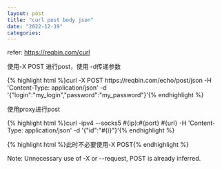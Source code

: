```yaml
---
layout: post
title: "curl post body json"
date: "2022-12-19"
categories: 
---
```

<p>refer: <a href="https://reqbin.com/curl">https://reqbin.com/curl</a></p>
<p>使用-X POST 进行post，使用 -d传递参数</p>
{% highlight html %}curl -X POST https://reqbin.com/echo/post/json -H &#39;Content-Type: application/json&#39; -d &#39;{&quot;login&quot;:&quot;my_login&quot;,&quot;password&quot;:&quot;my_password&quot;}&#39;{% endhighlight %}
<p>使用proxy进行post</p>
{% highlight html %}curl -ipv4 --socks5 #{ip}:#{port} #{url} -H &#39;Content-Type: application/json&#39; -d &#39;{&quot;id&quot;:&quot;#{i}&quot;}&#39;{% endhighlight %}
<p>{% highlight html %}此时不必要使用-X POST{% endhighlight %}</p>
<p>Note: Unnecessary use of -X or --request, POST is already inferred.</p>

